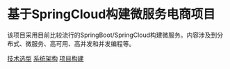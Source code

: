 # 基于SpringCloud构建微服务电商项目

该项目采用目前比较流行的SpringBoot/SpringCloud构建微服务。内容涉及到分布式、微服务、高可用、高并发和并发编程等。

[技术选型](/ms-shop-doc/技术选型.md)
[系统架构](/ms-shop-doc/系统架构.md)
[项目构建](/ms-shop-doc/项目构建.md)
